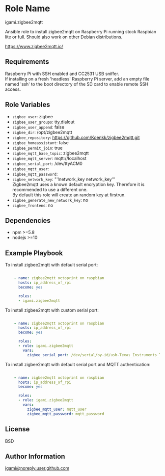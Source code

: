 Role Name
=========

igami.zigbee2mqtt

Ansible role to install  zigbee2mqtt on Raspberry Pi running stock Raspbian lite or full. Should also work on other Debian distributions.

https://www.zigbee2mqtt.io/

Requirements
------------

Raspberry Pi with SSH enabled and CC2531 USB sniffer.  
If installing on a fresh 'headless' Raspberry Pi server, add an empty file named 'ssh' to the boot directory of the SD card to enable remote SSH access.

Role Variables
--------------

- `zigbee_user`: zigbee
- `zigbee_user_groups`: tty,dialout
- `zigbee_user_append`: false
- `zigbee_dir`: /opt/zigbee2mqtt
- `zigbee_repository`: https://github.com/Koenkk/zigbee2mqtt.git
- `zigbee_homeassistant`: false
- `zigbee_permit_join`: true
- `zigbee_mqtt_base_topic`: zigbee2mqtt
- `zigbee_mqtt_server`: mqtt://localhost
- `zigbee_serial_port`: /dev/ttyACM0
- `zigbee_mqtt_user`: 
- `zigbee_mqtt_password`: 
- `zigbee_network_key`: "'!network_key network_key'"  
  Zigbee2mqtt uses a known default encryption key. Therefore it is recommended to use a different one.  
  By default this role will create an random key at firstrun.
- `zigbee_generate_new_network_key`: no
- `zigbee_frontend`: no

Dependencies
------------

- npm >=5.8
- nodejs >=10

Example Playbook
----------------

To install zigbee2mqtt with default serial port:

```yaml

    - name: zigbee2mqtt octoprint on raspbian
      hosts: ip_address_of_rpi
      become: yes

      roles:
      - igami.zigbee2mqtt
```

To install zigbee2mqtt with custom serial port:

```yaml

    - name: zigbee2mqtt octoprint on raspbian
      hosts: ip_address_of_rpi
      become: yes

      roles:
      - role: igami.zigbee2mqtt
        vars: 
          zigbee_serial_port: /dev/serial/by-id/usb-Texas_Instruments_TI_CC2531_USB_CDC___0X00124B0018ED3DDF-if00
```

To install zigbee2mqtt with default serial port and MQTT authentication:

```yaml

    - name: zigbee2mqtt octoprint on raspbian
      hosts: ip_address_of_rpi
      become: yes

      roles:
      - role: igami.zigbee2mqtt
        vars: 
          zigbee_mqtt_user: mqtt_user
          zigbee_mqtt_password: mqtt_password
```

License
-------

BSD

Author Information
------------------

igami@noreply.user.github.com
